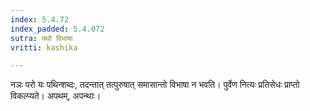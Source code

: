 ```yaml
---
index: 5.4.72
index_padded: 5.4.072
sutra: पथो विभाषा
vritti: kashika

---
```

नञः परो यः पथिन्शब्दः, तदन्तात् तत्पुरुषात् समासान्तो विभाषा न भवति। पुर्वेण नित्यः प्रतिसेधः प्राप्तो विकल्प्यते। अपथम्, अपन्थाः।